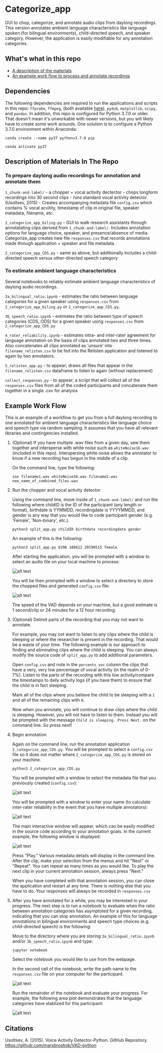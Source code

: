 # Categorize_app 

GUI to chop, categorize, and annotate audio clips from daylong recordings. This version annotates ambient language characteristics like language spoken (for bilingual environments), child-directed speech, and speaker category. However, the application is easily modifiable for any annotation categories. 

## What's what in this repo

* [A description of the materials](#description-of-materials-in-the-repo)
* [An example work flow to process and annotate recordings](#example-work-flow)

## Dependencies 
The following dependencies are required to run the applications and scripts in this repo: `ffprobe`, `ffmpeg`, (both available [here](https://evermeet.cx/ffmpeg/)), `pydub`, `matplotlib`, `scipy`, and `pandas`. In addition, this repo is configured for Python 3.7.0 or older. That doesn't mean it's unworkable with newer versions, but you will likely have to create some work arounds. One solution is to configure a Python 3.7.0 environment within Anaconda:

	conda create --name py37 python=3.7.0 pip

	conda activate py37

## Description of Materials In The Repo

### To prepare daylong audio recordings for annotation and annotate them

  `1_chunk-and-label/`
  	  - a chopper + vocal activity dectector
          - chops longform recordings into 30 second clips
	  - runs standard vocal activity detector (Usoltsev, 2015)
	  - Creates accompanying metadata file `config.csv` which contains % vocal acvitity, timestamp of clip in original file, speaker metadata, filename, etc.
	  
`2_categorize_app_biling.py` - GUI to walk research assistants through annotatating clips derived from `1_chunk-and-label/`. Includes annotation options for language choice, speaker, and presence/absence of media. Categorize_app creates new file `responses.csv` that records annotations made through application + speaker and file metadata. 
 
 `2_categorize_app_CDS.py` - same as above, but additionally includes a child-directed speech versus other-directed speech category 
 
### To estimate ambient language characteristics

Several notebooks to reliably estimate ambient language characteristics of daylong audio recordings. 

`3a_bilingual_ratio.ipynb` - estimates the ratio between language categories for a given speaker using `responses.csv` from `2_categorize_app_biling.py` or `2_categorize_app_CDS.py`.

`3b_speech_ratio.ipynb` - estimates the ratio between type of speech categories (CDS, ODS) for a given speaker using `responses.csv` from `2_categorize_app_CDS.py`

`4_rater_reliability.ipynb` - estimates intra- and inter-rater agreement for language annotation on the basis of clips annotated two and three times. Also concatenates all clips annotated as 'unsure' into `filename_relisten.csv` to be fed into the Relisten application and listened to again by two annotators.

`5_relisten_app.py` - to appear; draws all files that appear in the `filename_relisten.csv` dataframe to listen to again (without replacement)

`collect_responses.py` - to appear; a script that will collect all of the `responses.csv` files from all of the coded participants and concatenate them together in a single .csv for analysis

## Example Work Flow

This is an example of a workflow to get you from a full daylong recording to one annotated for ambient language characteristics like language choice and speech type via random sampling. It assumes that you have all relevant libraries and contingencies installed. 

1. (Optional) If you have multiple .wav files from a given day, sew them together and intersperse with white noise such as `whiteNoise16.wav` (included in this repo). Interspersing white noise allows the annotator to know if a new recording has begun in the middle of a clip. 

	On the command line, type the following:
	
	`sox filename1.wav whiteNoise16.wav filename2.wav new_name_of_combined_files.wav` 

2. Run the chopper and vocal activity detector

	Using the command line, move inside of `1_chunk-and-label/` and run the following where childID is the ID of the participant (any length or format), birthdate is YYMMDD, recordingdate is YYYYMMDD, and gender is any way that you would like to code participant gender (e.g. 'Female', 'Non-binary', etc.). 
	
	`python3 split_app.py childID birthdate recordingdate gender`
	
	An example of this is the following:
	
	`python3 split_app.py 6396 180612 20190515 female`
	
	After starting the application, you will be prompted with a window to select an audio file on your local machine to process:
	
	![alt text](https://github.com/megseekosh/Categorize_app_v2/blob/master/audio_cut_prompt.png "audio file prompt")
	
	You will be then prompted with a window to select a directory to store the chopped files and generated `config.csv` file:
	
	![alt text](https://github.com/megseekosh/Categorize_app_v2/blob/master/output_directory_prompt.png "output_directory_prompt")
	
	The speed of the VAD depends on your machine, but a good estimate is 1 second/clip or 24 minutes for a 12 hour recording. 
	
3. (Optional) Delimit parts of the recording that you may not want to annotate. 

	For example, you may not want to listen to any clips where the child is sleeping or where the researcher is present in the recording. That would be a waste of your time. The following example is our approach to finding and eliminating clips where the child is sleeping. You can always modify the source code of `split_app.py` to add additional parameters. 
	
	Open `config.csv` and note in the `percents_voc` column the clips that have a very, very low percentage of vocal activity (in the realm of 0-7%). Listen to the parts of the recording with this low activity/compare the timestamps to daily activity logs (if you have them) to ensure that the child is in fact sleeping. 
	
	Mark all of the clips where you believe the child to be sleeping with a `1` and all of the remaining clips with `0`. 
	
	Now when you annotate, you will continue to draw clips where the child is sleeping. However, you will not have to listen to them. Instead you will be prompted with the message `Child is sleeping. Press Next.` on the command line. So press next!
	
4. Begin annotation

	Again on the command line, run the annotation application `2_categorize_app_CDS.py`. You will be prompted to select a `config.csv` file so it does not matter where `2_categorize_app_CDS.py` is stored on your machine.
	
	`python3 2_categorize_app_CDS.py`
	
	You will be prompted with a window to select the metadata file that you previously created (`config.csv`):
	
	![alt text](https://github.com/megseekosh/Categorize_app_v2/blob/master/metadata_prompt.png "metadata_prompt")

	You will be prompted with a window to enter your name (to calculate inter-rater reliability in the event that you have multiple annotators):
	
	![alt text](https://github.com/megseekosh/Categorize_app_v2/blob/master/name_prompt.png "name_prompt")
	
	The main interactive window will appear, which can be easily modified in the source code according to your annotation goals. In the current example, the following window is displayed:
	
	![alt text](https://github.com/megseekosh/Categorize_app_v2/blob/master/annotation_window.png "annotation_window")
	
	Press "Play." Various metadata details will display in the command line. After the clip, make your selection from the menus and hit "Next" or "Repeat". You can repeat as many times as you would like. To play the next clip in your current annotation session, always press "Next." 
	
	When you have completed with that annotation session, you can close the application and restart at any time. There is nothing else that you have to do. Your responses will always be recorded in `responses.csv`
	
5. After you have annotated for a while, you may be interested in your progress. The next step is to run a notebook to evaluate when the ratio between annotation categories has asymptoted for a given recording, indicating that you can stop annotation. An example of this for language annotations in bilingual environments and speech type choices (e.g. child-directed speech) is the following:

	Move to the directory where you are storing `3a_bilingual_ratio.ipynb` and/or `3b_speech_ratio.ipynb` and type:
	
	`jupyter notebook`
	
	Select the notebook you would like to use from the webpage. 
	
	In the second cell of the notebook, write the path name to the `responses.csv` file on your computer for the participant. 
	
	![alt text](https://github.com/megseekosh/Categorize_app_v2/blob/master/path_cell.png "path_cell")

	Run the remainder of the notebook and evaluate your progress. For example, the following area plot demonstrates that the language categories have stablized for this participant:
	
	![alt text](https://github.com/megseekosh/Categorize_app_v2/blob/master/stable_area_plot.png "stable_area_plot")
	

## Citations

Usoltsev, A. (2015). Voice Activity Detector-Python. GitHub Repository. https://github.com/marsbroshok/VAD-python
